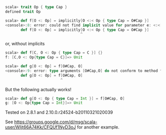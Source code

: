 ```scala
scala> trait Op { type Cap }
defined trait Op

scala> def f[O <: Op] = implicitly[O <:< Op { type Cap = O#Cap }]
<console>:8: error: could not find implicit value for parameter e: <:<[O,Op{type Cap = O#Cap}]
       def f[O <: Op] = implicitly[O <:< Op { type Cap = O#Cap }]
                                  ^
```
or, without implicits
```scala
scala> def f[C, O <: Op { type Cap = C }] {}
f: [C,O <: Op{type Cap = C}]=> Unit

scala> def g[O <: Op] = f[O#Cap, O]
<console>:9: error: type arguments [O#Cap,O] do not conform to method f's type parameter bounds [C,O <: Op{type Cap = C}]
       def g[O <: Op] = f[O#Cap, O]
                         ^
```
But the following actually works!
```scala
scala> def g[O <: Op { type Cap = Int }] = f[O#Cap, O]
g: [O <: Op{type Cap = Int}]=> Unit
```
Tested on 2.8.1 and 2.10.0.r24524-b20110321020039

See https://groups.google.com/d/msg/scala-user/WIjt66A74Kk/CFQUf1NyD3oJ for another example.
